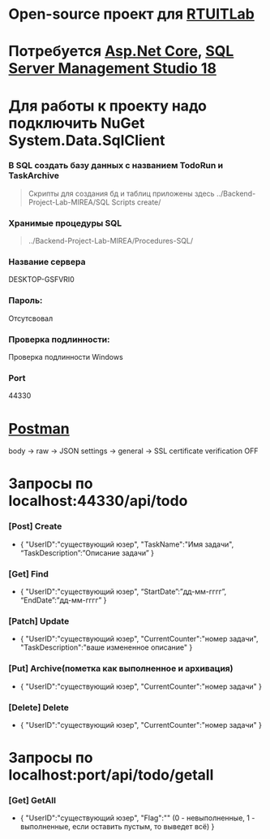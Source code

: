 # Open-source проект для [RTUITLab](https://vk.com/rtuitlab)
# Потребуется [Asp.Net Core](https://dotnet.microsoft.com/download), [SQL Server Management Studio 18](https://docs.microsoft.com/ru-ru/sql/ssms/download-sql-server-management-studio-ssms?view=sql-server-ver15)
# Для работы к проекту надо подключить NuGet System.Data.SqlClient
### В SQL создать базу данных с названием TodoRun и TaskArchive
> Скрипты для создания бд и таблиц приложены здесь
../Backend-Project-Lab-MIREA/SQL Scripts create/
### Хранимые процедуры SQL
> ../Backend-Project-Lab-MIREA/Procedures-SQL/
### Название сервера
DESKTOP-GSFVRI0
### Пароль:
Отсутсвовал
### Проверка подлинности: 
Проверка подлинности Windows
### Port
44330
# [Postman](https://www.postman.com/downloads/)
body -> raw -> JSON
settings -> general -> SSL certificate verification OFF
# Запросы по localhost:44330/api/todo
### [Post] Create 
- {
"UserID":"существующий юзер",
"TaskName":"Имя задачи",
“TaskDescription”:”Описание задачи”
}
### [Get] Find 
- {
"UserID":"существующий юзер",
“StartDate”:”дд-мм-гггг”,
“EndDate”:”дд-мм-гггг”
}

### [Patch] Update 
- {
"UserID":"существующий юзер",
"CurrentCounter":"номер задачи",
"TaskDescription":"ваше измененное описание"
}

### [Put] Archive(пометка как выполненное и архивация) 
- {
"UserID":"существующий юзер",
"CurrentCounter":"номер задачи"
}

### [Delete] Delete 
- {
"UserID":"существующий юзер",
"CurrentCounter":"номер задачи"
}

# Запросы по localhost:port/api/todo/getall
### [Get] GetAll 
- {
"UserID":"существующий юзер",
"Flag":""  (0 - невыполненные, 1 - выполненные, если оставить пустым, то выведет всё)
}
